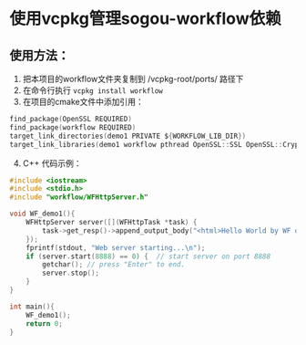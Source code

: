 # 使用vcpkg管理sogou-workflow依赖

## 使用方法：
1. 把本项目的workflow文件夹复制到 /vcpkg-root/ports/ 路径下
2. 在命令行执行 `vcpkg install workflow`
3. 在项目的cmake文件中添加引用：
```c
find_package(OpenSSL REQUIRED)
find_package(workflow REQUIRED)
target_link_directories(demo1 PRIVATE ${WORKFLOW_LIB_DIR})
target_link_libraries(demo1 workflow pthread OpenSSL::SSL OpenSSL::Crypto)
```
4. C++ 代码示例：
```c++
#include <iostream>
#include <stdio.h>
#include "workflow/WFHttpServer.h"

void WF_demo1(){
    WFHttpServer server([](WFHttpTask *task) {
        task->get_resp()->append_output_body("<html>Hello World by WF demo1!</html>");
    });
    fprintf(stdout, "Web server starting...\n");
    if (server.start(8888) == 0) {  // start server on port 8888
        getchar(); // press "Enter" to end.
        server.stop();
    }
}

int main(){
    WF_demo1();
    return 0;
}

```
